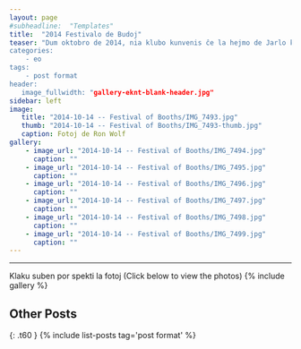 ```yaml
---
layout: page
#subheadline:  "Templates"
title:  "2014 Festivalo de Budoj"
teaser: "Dum oktobro de 2014, nia klubo kunvenis ĉe la hejmo de Jarlo kaj Celia por festi la Festival de Budoj.  Kelkaj da ni kunvenis ĉe la budo en la malantaŭa ĝardeno.  Ni manĝis kaj trinkis kaj ĝuis la kunesto.
categories:
    - eo
tags:
    - post format
header:
   image_fullwidth: "gallery-eknt-blank-header.jpg"
sidebar: left
image:
   title: "2014-10-14 -- Festival of Booths/IMG_7493.jpg"
   thumb: "2014-10-14 -- Festival of Booths/IMG_7493-thumb.jpg"
   caption: Fotoj de Ron Wolf
gallery:
    - image_url: "2014-10-14 -- Festival of Booths/IMG_7494.jpg"
      caption: ""
    - image_url: "2014-10-14 -- Festival of Booths/IMG_7495.jpg"
      caption: ""
    - image_url: "2014-10-14 -- Festival of Booths/IMG_7496.jpg"
      caption: ""
    - image_url: "2014-10-14 -- Festival of Booths/IMG_7497.jpg"
      caption: ""
    - image_url: "2014-10-14 -- Festival of Booths/IMG_7498.jpg"
      caption: ""
    - image_url: "2014-10-14 -- Festival of Booths/IMG_7499.jpg"
      caption: ""
---
```

<!--more-->
--------------------------
Klaku suben por spekti la fotoj (Click below to view the photos)
{% include gallery %}


## Other Posts
{: .t60 }
{% include list-posts tag='post format' %}
